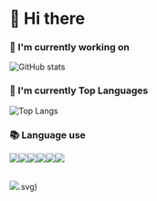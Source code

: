<!--
**eononenoe/eononenoe** is a ✨ _special_ ✨ repository because its `README.md` (this file) appears on your GitHub profile.
-->
# 👋 Hi there<br/>
### 💪 I'm currently working on<br/>
![GitHub stats](https://github-readme-stats.vercel.app/api?username=eononenoe&show_icons=true&theme=graywhite&hide=stars,contribs&count_private=true&show_icons=true)<br/>
### 📡 I'm currently Top Languages<br/>
![Top Langs](https://github-readme-stats.vercel.app/api/top-langs/?username=eononenoe&layout=compact&theme=default)<br/>
### 📚 Language use 
<div style="display:flex; flex-direction=row;">
    <img src="https://img.shields.io/badge/Java-007396?style=for-the-badge&logo=Java&logoColor=white"> 
    <img src="https://img.shields.io/badge/mysql-4479A1?style=for-the-badge&logo=mysql&logoColor=white"> 
    <br/>
    <img src="https://img.shields.io/badge/html5-E34F26?style=flat-square&logo=html5&logoColor=white"> 
    <img src="https://img.shields.io/badge/css-1572B6?style=flat-square&logo=css3&logoColor=white"> 
    <img src="https://img.shields.io/badge/javascript-F7DF1E?style=flat-square&logo=javascript&logoColor=black"> 
    <img src="https://img.shields.io/badge/python-3776AB?style=flat-square&logo=python&logoColor=white"> 
    <br/>
</div><br/>

![](./profile-3d-contrib/profile-3d-contrib/profile-season-animate.svg).svg)
